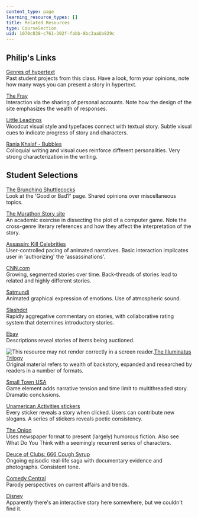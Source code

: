 ```yaml
---
content_type: page
learning_resource_types: []
title: Related Resources
type: CourseSection
uid: 1070c838-c761-302f-fabb-8bc3aabb829c
---
```


Philip's Links
--------------

[Genres of hypertext](http://web.mit.edu/21w765j/www/genres.html)  
Past student projects from this class. Have a look, form your opinions, note how many ways you can present a story in hypertext.

[The Fray](http://www.fray.com/)  
Interaction via the sharing of personal accounts. Note how the design of the site emphasizes the wealth of responses.

[Little Leadings](http://web.mit.edu/21h.418/www/philip/)  
Woodcut visual style and typefaces connect with textual story. Subtle visual cues to indicate progress of story and characters.

[Rania Khalaf - Bubbles](http://web.mit.edu/21w765j/Spring98/p1/Rania_Bubbles/)  
Colloquial writing and visual cues reinforce different personalities. Very strong characterization in the writing.

Student Selections
------------------

[The Brunching Shuttlecocks](http://www.cltampa.com/home/article/20713816/the-brunching-shuttlecocks)  
Look at the 'Good or Bad?' page. Shared opinions over miscellaneous topics.

[The Marathon Story site](http://marathon.bungie.org/story/)  
An academic exercise in dissecting the plot of a computer game. Note the cross-genre literary references and how they affect the interpretation of the story.

[Assassin: Kill Celebrities](http://www.newgrounds.com/assassin/)  
User-controlled pacing of animated narratives. Basic interaction implicates user in 'authorizing' the 'assassinations'.

[CNN.com](http://www.cnn.com/)  
Growing, segmented stories over time. Back-threads of stories lead to related and highly different stories.

[Satmundi](http://www.satmundi.com.ipaddress.com/)  
Animated graphical expression of emotions. Use of atmospheric sound.

[Slashdot](http://slashdot.org/)  
Rapidly aggregative commentary on stories, with collaborative rating system that determines introductory stories.

[Ebay](http://www.ebay.com/)  
Descriptions reveal stories of items being auctioned.

![This resource may not render correctly in a screen reader.](/images/inacessible.gif)[The Illuminatus Trilogy](https://en.wikipedia.org/wiki/The_Illuminatus!_Trilogy)  
Original material refers to wealth of backstory, expanded and researched by readers in a number of formats.

[Small Town USA](http://web.mit.edu/21w765j/Spring_97/StudentWork_SP97/Final_Project/Laini/)  
Game element adds narrative tension and time limit to multithreaded story. Dramatic conclusions.

[Unamerican Activities stickers](http://www.cafepress.com/unamericandotcom)  
Every sticker reveals a story when clicked. Users can contribute new slogans. A series of stickers reveals poetic consistency.

[The Onion](http://www.theonion.com/)  
Uses newspaper format to present (largely) humorous fiction. Also see What Do You Think with a seemingly recurrent series of characters.

[Deuce of Clubs: 666 Cough Syrup](http://www.deuceofclubs.com/write/666.htm)  
Ongoing episodic real-life saga with documentary evidence and photographs. Consistent tone.

[Comedy Central](http://www.comedycentral.com/)  
Parody perspectives on current affairs and trends.

[Disney](http://www.disney.com/)  
Apparently there's an interactive story here somewhere, but we couldn't find it.